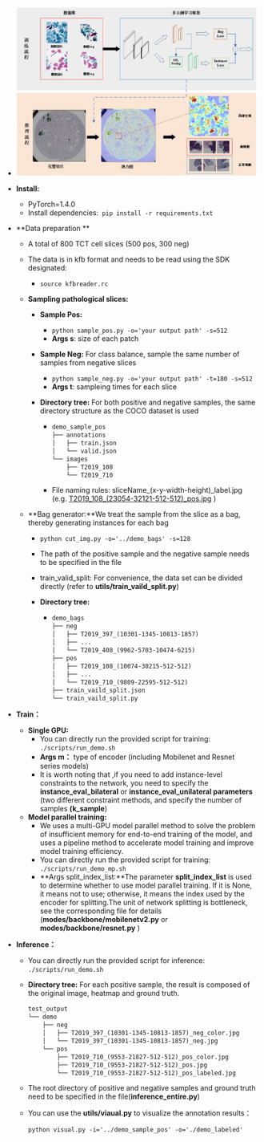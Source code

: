 - ![image](https://github.com/GryhomShaw/Attention-based-MIL/blob/master/Architecture.jpg)

- **Install:**

  - PyTorch=1.4.0
  - Install dependencies:` pip install -r requirements.txt`

- **Data preparation **

  - A total of 800 TCT cell slices  (500 pos, 300 neg)

  - The data is in kfb format and needs to be read using the SDK designated:

    - `source kfbreader.rc `

  - **Sampling pathological slices:**

    - **Sample Pos:** 

      - `python sample_pos.py -o='your output path' -s=512`
      - **Args s**: size of each patch

    - **Sample Neg:** For class balance, sample the same number of samples from negative slices

      - `python sample_neg.py -o='your output path' -t=180 -s=512`
      - **Args t**: sampleing times for each slice

    - **Directory tree:** For both positive and negative samples, the same directory structure as the COCO dataset is used

      - ```
        demo_sample_pos
        ├── annotations
        │   ├── train.json
        │   └── valid.json
        └── images
            ├── T2019_108
            └── T2019_710
        ```

      - File naming rules:  sliceName_(x-y-width-height)\_label.jpg (e.g. <u>T2019_108\_(23054-32121-512-512)\_pos.jpg</u> )

  - **Bag generator:**We treat the sample from the slice as a bag, thereby generating  instances for each bag

    - `python cut_img.py -o='../demo_bags' -s=128`

    - The path of the positive sample and the negative sample needs to be specified in the file

    - train_valid_split: For convenience, the data set can be divided directly (refer to **utils/train_vaild_split.py**)

    - **Directory tree:**

      - ```
        demo_bags
        ├── neg
        │   ├── T2019_397_(10301-1345-10813-1857)
        │   ├── ...
        │   └── T2019_408_(9962-5703-10474-6215)
        ├── pos
        │   ├── T2019_108_(10074-30215-512-512)
        │   ├── ...
        │   └── T2019_710_(9809-22595-512-512)
        ├── train_vaild_split.json
        └── train_vaild_split.py
        ```

- **Train：**

  - **Single GPU:**
    - You can directly run the provided script for training: `./scripts/run_demo.sh`
    - **Args m：** type of encoder (including Mobilenet and Resnet series models)
    - It is worth noting that ,if you need to add instance-level constraints to the network, you need to specify the **instance_eval_bilateral** or **instance_eval_unilateral parameters** (two different constraint methods, and specify the number of samples **(k_sample**)
  - **Model parallel training:**
    - We uses a multi-GPU model parallel method to solve the problem of insufficient memory for end-to-end training of the model, and uses a pipeline method to accelerate model training and improve model training efficiency.
    - You can directly run the provided script for training: `./scripts/run_demo_mp.sh`
    - **Args split_index_list:**The parameter **split_index_list** is used to determine whether to use model parallel training. If it is None, it means not to use; otherwise, it means the index used by the encoder for splitting.The unit of network splitting is bottleneck, see the corresponding file for details (**modes/backbone/mobilenetv2.py** or **modes/backbone/resnet.py** )

- **Inference：**

  - You can directly run the provided script for inference:  `./scripts/run_demo.sh`

  - **Directory tree:** For each positive sample, the result is composed of the original image, heatmap and ground truth.

    ```
    test_output
    └── demo
        ├── neg
        │   ├── T2019_397_(10301-1345-10813-1857)_neg_color.jpg
        │   └── T2019_397_(10301-1345-10813-1857)_neg.jpg
        └── pos
            ├── T2019_710_(9553-21827-512-512)_pos_color.jpg
            ├── T2019_710_(9553-21827-512-512)_pos.jpg
            └── T2019_710_(9553-21827-512-512)_pos_labeled.jpg
    ```

  - The root directory of positive and negative samples and ground truth need to be specified in the file(**inference_entire.py**)

  - You can use the **utils/viaual.py**  to visualize the annotation results：

    `python visual.py -i='../demo_sample_pos' -o='./demo_labeled'`